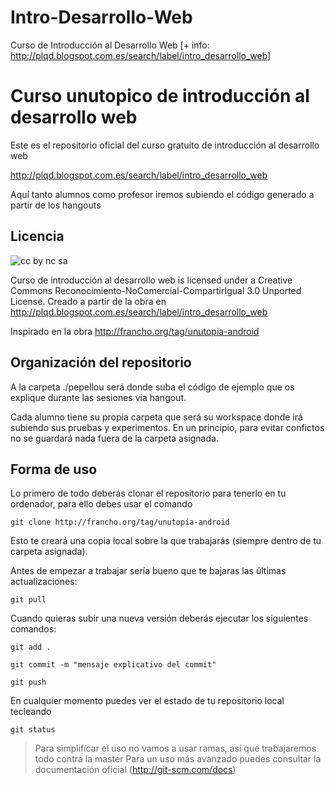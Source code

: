 Intro-Desarrollo-Web
====================

Curso de Introducción al Desarrollo Web [+ info: http://plqd.blogspot.com.es/search/label/intro_desarrollo_web]

Curso unutopico de introducción al desarrollo web
=================================================

Este es el repositorio oficial del curso gratuito de introducción al desarrollo web

http://plqd.blogspot.com.es/search/label/intro_desarrollo_web

Aquí tanto alumnos como profesor iremos subiendo el código generado a partir de los hangouts

Licencia
--------

![cc by nc sa](http://i.creativecommons.org/l/by-nc-sa/3.0/88x31.png "Reconocimiento-NoComercial-CompartirIgual 3.0 Unported")

Curso de introducción al desarrollo web is licensed under a Creative Commons Reconocimiento-NoComercial-CompartirIgual 3.0 Unported License.
Creado a partir de la obra en http://plqd.blogspot.com.es/search/label/intro_desarrollo_web

Inspirado en la obra http://francho.org/tag/unutopia-android

Organización del repositorio
----------------------------

A la carpeta ./pepellou será donde suba el código de ejemplo que os explique durante las sesiones via hangout.

Cada alumno tiene su propia carpeta que será su workspace donde irá subiendo sus pruebas y experimentos. En un principio, para evitar confictos no se guardará nada fuera de la carpeta asignada.

Forma de uso
------------

Lo primero de todo deberás clonar el repositorio para tenerlo en tu ordenador, para ello debes usar el comando

`git clone http://francho.org/tag/unutopia-android`

Esto te creará una copia local sobre la que trabajarás (siempre dentro de tu carpeta asignada).

Antes de empezar a trabajar sería bueno que te bajaras las últimas actualizaciones:

`git pull`

Cuando quieras subir una nueva versión deberás ejecutar los siguientes comandos:

`git add .`

`git commit -m "mensaje explicativo del commit"`

`git push`

En cualquier momento puedes ver el estado de tu repositorio local tecleando

`git status`

> Para simplificar el uso no vamos a usar ramas, así que trabajaremos todo contra la master
> Para un uso más avanzado puedes consultar la documentación oficial (http://git-scm.com/docs)
